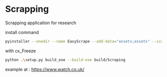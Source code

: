 # Scrapping
Scrapping application for research

install command 
````bash
pyinstaller --onedir --name EasyScrape --add-data="assets;assets" --icon=assets/icon.ico --noconsole .\window.py
````

with cx_Freeze
````bash
python .\setup.py build_exe --build-exe build/Scraping
````



example at : 
https://www.watch.co.uk/
